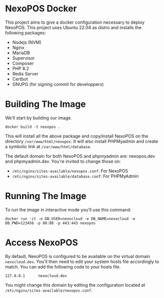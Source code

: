 # NexoPOS Docker
This project aims to give a docker configuration necessary to deploy NexoPOS. This project uses Ubuntu 22.04 as distro and installs the following packages:

- Nodejs (NVM)
- Nginx
- MariaDB
- Supervisor
- Composer 
- PHP 8.2
- Redis Server
- Certbot
- GNUPG (for signing commit for developpers)

# Building The Image

We'll start by building our image.

`docker build -t nexopos .`

This will install all the above package and copy/install NexoPOS on the directory `/var/www/html/nexopos`. It will also install PHPMyadmin and create a symbolic link at `/var/www/html/database`.

The default domain for both NexoPOS and phpmyadmin are: nexopos.dev and phpmyadmin.dev. You're invited to change those on:

- `/etc/nginx/sites-available/nexopos.conf`: For NexoPOS
- `/etc/nginx/sites-available/database.conf`: For PHPMyAdmin

# Running The Image
To run the image in interactive mode you'll use this command:

`docker run -it -e DB_USER=nexocloud -e DB_NAME=nexocloud -e DB_PWD=123456 -p 80:80 -p 443:443 nexopos`

# Access NexoPOS

By default, NexoPOS is configured to be available on the virtual domain `nexocloud.dev`. You'll then need to edit your system hosts file accordingly to match.
You can add the following code to your hosts file.

`127.0.0.1      nexocloud.dev`

You might change this domain by editing the configuration located at `/etc/nginx/sites-available/nexopos.conf`.